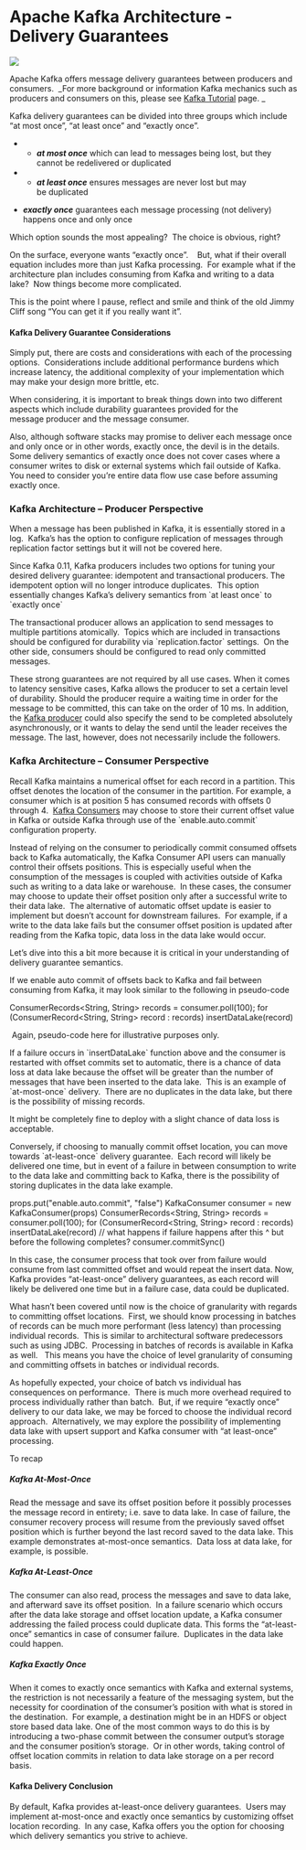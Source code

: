 # Apache Kafka Architecture - Delivery Guarantees
![](https://supergloo.com/wp-content/uploads/2018/11/hardertheycome_4350.jpg?ezimgfmt=rs%3Adevice%2Frscb1-1)

Apache Kafka offers message delivery guarantees between producers and consumers.  _For more background or information Kafka mechanics such as producers and consumers on this, please see [Kafka Tutorial](https://supergloo.com/kafka-tutorials/) page. _

Kafka delivery guarantees can be divided into three groups which include “at most once”, “at least once” and “exactly once”.

*   *   _**at most once**_ which can lead to messages being lost, but they cannot be redelivered or duplicated

*   *   _**at least once**_ ensures messages are never lost but may be duplicated
    

*   _**exactly once**_ guarantees each message processing (not delivery) happens once and only once

Which option sounds the most appealing?  The choice is obvious, right?

On the surface, everyone wants “exactly once”.    But, what if their overall equation includes more than just Kafka processing.  For example what if the architecture plan includes consuming from Kafka and writing to a data lake?  Now things become more complicated.

This is the point where I pause, reflect and smile and think of the old Jimmy Cliff song “You can get it if you really want it”.

#### Kafka Delivery Guarantee Considerations

Simply put, there are costs and considerations with each of the processing options.  Considerations include additional performance burdens which increase latency, the additional complexity of your implementation which may make your design more brittle, etc.

When considering, it is important to break things down into two different aspects which include durability guarantees provided for the message producer and the message consumer.

Also, although software stacks may promise to deliver each message once and only once or in other words, exactly once, the devil is in the details. Some delivery semantics of exactly once does not cover cases where a consumer writes to disk or external systems which fail outside of Kafka.  You need to consider you’re entire data flow use case before assuming exactly once.  

### Kafka Architecture – Producer Perspective

When a message has been published in Kafka, it is essentially stored in a log.  Kafka’s has the option to configure replication of messages through replication factor settings but it will not be covered here.

Since Kafka 0.11, Kafka producers includes two options for tuning your desired delivery guarantee: idempotent and transactional producers. The idempotent option will no longer introduce duplicates.  This option essentially changes Kafka’s delivery semantics from \`at least once\` to \`exactly once\`

The transactional producer allows an application to send messages to multiple partitions atomically.  Topics which are included in transactions should be configured for durability via \`replication.factor\` settings.  On the other side, consumers should be configured to read only committed messages.

These strong guarantees are not required by all use cases. When it comes to latency sensitive cases, Kafka allows the producer to set a certain level of durability. Should the producer require a waiting time in order for the message to be committed, this can take on the order of 10 ms. In addition, the [Kafka producer](https://supergloo.com/kafka-tutorials/kafka-producer/) could also specify the send to be completed absolutely asynchronously, or it wants to delay the send until the leader receives the message. The last, however, does not necessarily include the followers.

### Kafka Architecture – Consumer Perspective

Recall Kafka maintains a numerical offset for each record in a partition. This offset denotes the location of the consumer in the partition. For example, a consumer which is at position 5 has consumed records with offsets 0 through 4.  [Kafka Consumers](https://supergloo.com/kafka-tutorials//kafka-consumer/) may choose to store their current offset value in Kafka or outside Kafka through use of the \`enable.auto.commit\` configuration property.

Instead of relying on the consumer to periodically commit consumed offsets back to Kafka automatically, the Kafka Consumer API users can manually control their offsets positions. This is especially useful when the consumption of the messages is coupled with activities outside of Kafka such as writing to a data lake or warehouse.  In these cases, the consumer may choose to update their offset position only after a successful write to their data lake.  The alternative of automatic offset update is easier to implement but doesn’t account for downstream failures.  For example, if a write to the data lake fails but the consumer offset position is updated after reading from the Kafka topic, data loss in the data lake would occur.

Let’s dive into this a bit more because it is critical in your understanding of delivery guarantee semantics.

If we enable auto commit of offsets back to Kafka and fail between consuming from Kafka, it may look similar to the following in pseudo-code

ConsumerRecords<String, String> records = consumer.poll(100);
         for (ConsumerRecord<String, String> record : records)
             insertDataLake(record)

 Again, pseudo-code here for illustrative purposes only.

If a failure occurs in \`insertDataLake\` function above and the consumer is restarted with offset commits set to automatic, there is a chance of data loss at data lake because the offset will be greater than the number of messages that have been inserted to the data lake.  This is an example of \`at-most-once\` delivery.  There are no duplicates in the data lake, but there is the possibility of missing records.

It might be completely fine to deploy with a slight chance of data loss is acceptable.

Conversely, if choosing to manually commit offset location, you can move towards \`at-least-once\` delivery guarantee.  Each record will likely be delivered one time, but in event of a failure in between consumption to write to the data lake and committing back to Kafka, there is the possibility of storing duplicates in the data lake example.

props.put("enable.auto.commit", "false")
KafkaConsumer consumer = new KafkaConsumer(props)
ConsumerRecords<String, String> records = consumer.poll(100);
         for (ConsumerRecord<String, String> record : records)
             insertDataLake(record)
             // what happens if failure happens after this ^ but before the following completes?
             consumer.commitSync()

In this case, the consumer process that took over from failure would consume from last committed offset and would repeat the insert data. Now, Kafka provides “at-least-once” delivery guarantees, as each record will likely be delivered one time but in a failure case, data could be duplicated.

What hasn’t been covered until now is the choice of granularity with regards to committing offset locations.  First, we should know processing in batches of records can be much more performant (less latency) than processing individual records.  This is similar to architectural software predecessors such as using JDBC.  Processing in batches of records is available in Kafka as well.   This means you have the choice of level granularity of consuming and committing offsets in batches or individual records.

As hopefully expected, your choice of batch vs individual has consequences on performance.  There is much more overhead required to process individually rather than batch.  But, if we require “exactly once” delivery to our data lake, we may be forced to choose the individual record approach.  Alternatively, we may explore the possibility of implementing data lake with upsert support and Kafka consumer with “at least-once” processing.

To recap

##### Kafka At-Most-Once

Read the message and save its offset position before it possibly processes the message record in entirety; i.e. save to data lake. In case of failure, the consumer recovery process will resume from the previously saved offset position which is further beyond the last record saved to the data lake. This example demonstrates at-most-once semantics.  Data loss at data lake, for example, is possible.

##### Kafka At-Least-Once

The consumer can also read, process the messages and save to data lake, and afterward save its offset position.  In a failure scenario which occurs after the data lake storage and offset location update, a Kafka consumer addressing the failed process could duplicate data. This forms the “at-least-once” semantics in case of consumer failure.  Duplicates in the data lake could happen.

##### Kafka Exactly Once

When it comes to exactly once semantics with Kafka and external systems, the restriction is not necessarily a feature of the messaging system, but the necessity for coordination of the consumer’s position with what is stored in the destination.  For example, a destination might be in an HDFS or object store based data lake. One of the most common ways to do this is by introducing a two-phase commit between the consumer output’s storage and the consumer position’s storage.  Or in other words, taking control of offset location commits in relation to data lake storage on a per record basis.  

#### Kafka Delivery Conclusion

By default, Kafka provides at-least-once delivery guarantees.  Users may implement at-most-once and exactly once semantics by customizing offset location recording.  In any case, Kafka offers you the option for choosing which delivery semantics you strive to achieve.